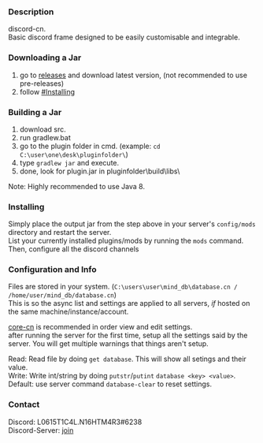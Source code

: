 ### Description
discord-cn.  
Basic discord frame designed to be easily customisable and integrable.
### Downloading a Jar
1) go to [releases](https://github.com/L0615T1C5-216AC-9437/discord-cn/releases) and download latest version, (not recommended to use pre-releases)
2) follow [#Installing](https://github.com/L0615T1C5-216AC-9437/discord-cn/blob/master/README.md#installing)

### Building a Jar

1) download src.
2) run gradlew.bat
3) go to the plugin folder in cmd. (example: `cd C:\user\one\desk\pluginfolder\`)
4) type `gradlew jar` and execute.
5) done, look for plugin.jar in pluginfolder\build\libs\

Note: Highly recommended to use Java 8.

### Installing

Simply place the output jar from the step above in your server's `config/mods` directory and restart the server.  
List your currently installed plugins/mods by running the `mods` command.  
Then, configure all the discord channels

### Configuration and Info

Files are stored in your system. (`C:\users\user\mind_db\database.cn / /home/user/mind_db/database.cn`)  
This is so the async list and settings are applied to all servers, *if* hosted on the same machine/instance/account.  

[core-cn](https://github.com/L0615T1C5-216AC-9437/core-cn) is recommended in order view and edit settings.  
after running the server for the first time, setup all the settings said by the server. You will get multiple warnings that things aren't setup.

Read: Read file by doing `get database`. This will show all setings and their value.  
Write: Write int/string by doing `putstr`/`putint` `database <key> <value>`.  
Default: use server command `database-clear` to reset settings.


### Contact
Discord: L0615T1C4L.N16HTM4R3#6238  
Discord-Server: [join](http://cn-discord.ddns.net )